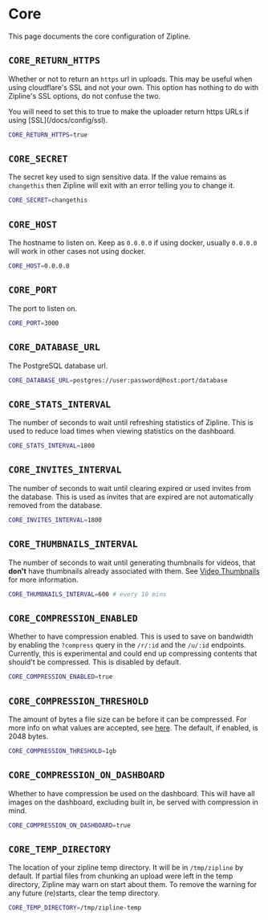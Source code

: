 # Core

This page documents the core configuration of Zipline.

## `CORE_RETURN_HTTPS`

Whether or not to return an `https` url in uploads. This may be useful when using cloudflare's SSL and not your own. This option has nothing to do with Zipline's SSL options, do not confuse the two.

<Alert type="danger">
You will need to set this to true to make the uploader return https URLs if using [SSL](/docs/config/ssl).
</Alert>

```bash
CORE_RETURN_HTTPS=true
```

## `CORE_SECRET`

The secret key used to sign sensitive data. If the value remains as `changethis` then Zipline will exit with an error telling you to change it.

```bash
CORE_SECRET=changethis
```

## `CORE_HOST`

The hostname to listen on. Keep as `0.0.0.0` if using docker, usually `0.0.0.0` will work in other cases not using docker.

```bash
CORE_HOST=0.0.0.0
```

## `CORE_PORT`

The port to listen on.

```bash
CORE_PORT=3000
```

## `CORE_DATABASE_URL`

The PostgreSQL database url.

```bash
CORE_DATABASE_URL=postgres://user:password@host:port/database
```

## `CORE_STATS_INTERVAL`

The number of seconds to wait until refreshing statistics of Zipline. This is used to reduce load times when viewing statistics on the dashboard.

```bash
CORE_STATS_INTERVAL=1800
```

## `CORE_INVITES_INTERVAL`

The number of seconds to wait until clearing expired or used invites from the database. This is used as invites that are expired are not automatically removed from the database.

```bash
CORE_INVITES_INTERVAL=1800
```

## `CORE_THUMBNAILS_INTERVAL`

The number of seconds to wait until generating thumbnails for videos, that **don't** have thumbnails already associated with them. See [Video Thumbnails](/docs/guides/video-thumbnails) for more information.

```bash
CORE_THUMBNAILS_INTERVAL=600 # every 10 mins
```

## `CORE_COMPRESSION_ENABLED`

Whether to have compression enabled. This is used to save on bandwidth by enabling the `?compress` query in the `/r/:id` and the `/u/:id` endpoints. Currently, this is experimental and could end up compressing contents that should\'t be compressed. This is disabled by default.

```bash
CORE_COMPRESSION_ENABLED=true
```

## `CORE_COMPRESSION_THRESHOLD`

The amount of bytes a file size can be before it can be compressed. For more info on what values are accepted, see [here](/docs/guides/byte-format). The default, if enabled, is 2048 bytes.

```bash
CORE_COMPRESSION_THRESHOLD=1gb
```

## `CORE_COMPRESSION_ON_DASHBOARD`

Whether to have compression be used on the dashboard. This will have all images on the dashboard, excluding built in, be served with compression in mind.

```bash
CORE_COMPRESSION_ON_DASHBOARD=true
```

## `CORE_TEMP_DIRECTORY`

The location of your zipline temp directory. It will be in `/tmp/zipline` by default. If partial files from chunking an upload were left in the temp directory, Zipline may warn on start about them. To remove the warning for any future (re)starts, clear the temp directory.

```bash
CORE_TEMP_DIRECTORY=/tmp/zipline-temp
```
